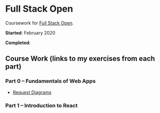 # Full Stack Open
Coursework for [Full Stack Open](https://fullstackopen.com/en).

**Started**: February 2020

**Completed**: 

## Course Work (links to my exercises from each part)

### Part 0 – Fundamentals of Web Apps
* [Request Diagrams](https://github.com/mttrms/full-stack-open/tree/master/part0)

### Part 1 – Introduction to React

